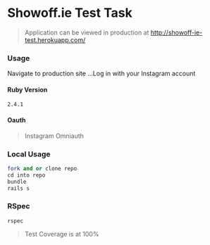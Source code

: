 # Showoff.ie Test Task

>Application can be viewed in production at <http://showoff-ie-test.herokuapp.com/>

### Usage

Navigate to production site
  ...Log in with your Instagram account
  

#### Ruby Version

`2.4.1`

#### Oauth

>Instagram Omniauth

### Local Usage

```ruby
fork and or clone repo
cd into repo
bundle
rails s
```

### RSpec

`rspec`

>Test Coverage is at 100%

### 
